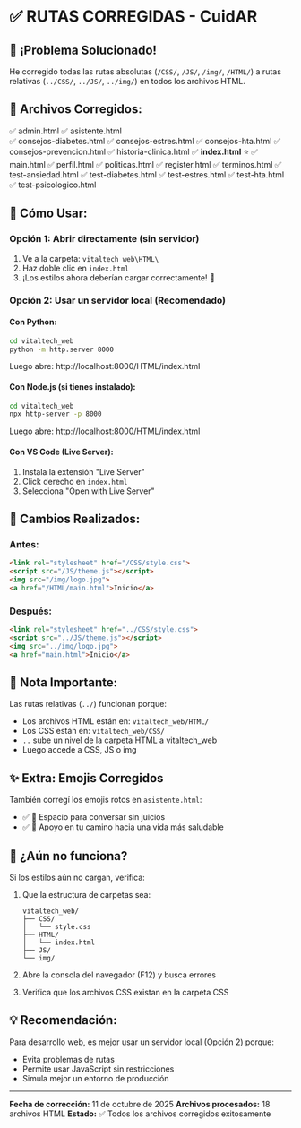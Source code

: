 # ✅ RUTAS CORREGIDAS - CuidAR

## 🎉 ¡Problema Solucionado!

He corregido todas las rutas absolutas (`/CSS/`, `/JS/`, `/img/`, `/HTML/`) a rutas relativas (`../CSS/`, `../JS/`, `../img/`) en todos los archivos HTML.

## 📁 Archivos Corregidos:

✅ admin.html
✅ asistente.html  
✅ consejos-diabetes.html
✅ consejos-estres.html
✅ consejos-hta.html
✅ consejos-prevencion.html
✅ historia-clinica.html
✅ **index.html** ⭐
✅ main.html
✅ perfil.html
✅ politicas.html
✅ register.html
✅ terminos.html
✅ test-ansiedad.html
✅ test-diabetes.html
✅ test-estres.html
✅ test-hta.html
✅ test-psicologico.html

## 🚀 Cómo Usar:

### Opción 1: Abrir directamente (sin servidor)
1. Ve a la carpeta: `vitaltech_web\HTML\`
2. Haz doble clic en `index.html`
3. ¡Los estilos ahora deberían cargar correctamente! 🎨

### Opción 2: Usar un servidor local (Recomendado)

#### Con Python:
```bash
cd vitaltech_web
python -m http.server 8000
```
Luego abre: http://localhost:8000/HTML/index.html

#### Con Node.js (si tienes instalado):
```bash
cd vitaltech_web
npx http-server -p 8000
```
Luego abre: http://localhost:8000/HTML/index.html

#### Con VS Code (Live Server):
1. Instala la extensión "Live Server"
2. Click derecho en `index.html`
3. Selecciona "Open with Live Server"

## 🔧 Cambios Realizados:

### Antes:
```html
<link rel="stylesheet" href="/CSS/style.css">
<script src="/JS/theme.js"></script>
<img src="/img/logo.jpg">
<a href="/HTML/main.html">Inicio</a>
```

### Después:
```html
<link rel="stylesheet" href="../CSS/style.css">
<script src="../JS/theme.js"></script>
<img src="../img/logo.jpg">
<a href="main.html">Inicio</a>
```

## 📝 Nota Importante:

Las rutas relativas (`../`) funcionan porque:
- Los archivos HTML están en: `vitaltech_web/HTML/`
- Los CSS están en: `vitaltech_web/CSS/`
- `..` sube un nivel de la carpeta HTML a vitaltech_web
- Luego accede a CSS, JS o img

## ✨ Extra: Emojis Corregidos

También corregí los emojis rotos en `asistente.html`:
- ✅ 💬 Espacio para conversar sin juicios
- ✅ 🌟 Apoyo en tu camino hacia una vida más saludable

## 🐛 ¿Aún no funciona?

Si los estilos aún no cargan, verifica:
1. Que la estructura de carpetas sea:
   ```
   vitaltech_web/
   ├── CSS/
   │   └── style.css
   ├── HTML/
   │   └── index.html
   ├── JS/
   └── img/
   ```

2. Abre la consola del navegador (F12) y busca errores
3. Verifica que los archivos CSS existan en la carpeta CSS

## 💡 Recomendación:

Para desarrollo web, es mejor usar un servidor local (Opción 2) porque:
- Evita problemas de rutas
- Permite usar JavaScript sin restricciones
- Simula mejor un entorno de producción

---

**Fecha de corrección:** 11 de octubre de 2025
**Archivos procesados:** 18 archivos HTML
**Estado:** ✅ Todos los archivos corregidos exitosamente
